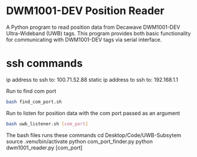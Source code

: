 # DWM1001-DEV Position Reader

A Python program to read position data from Decawave DWM1001-DEV Ultra-Wideband (UWB) tags. This program provides both basic functionality for communicating with DWM1001-DEV tags via serial interface.

# ssh commands
ip address to ssh to: 100.71.52.88
static ip address to ssh to: 192.168.1.1

Run to find com port
```bash
bash find_com_port.sh
```

Run to listen for position data with the com port passed as an argument
```bash
bash uwb_listener.sh [com_port]
```

The bash files runs these commands
cd Desktop/Code/UWB-Subsytem
source .venv/bin/activate
python com_port_finder.py
python dwm1001_reader.py [com_port]
